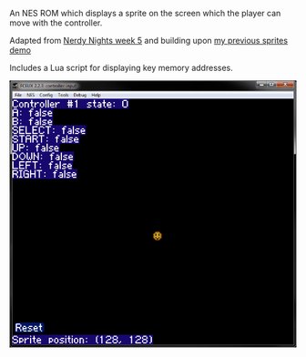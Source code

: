 An NES ROM which displays a sprite on the screen which the player can move with the controller.

Adapted from [Nerdy Nights week 5](http://nintendoage.com/forum/messageview.cfm?catid=22&threadid=7974) and building upon [my previous sprites demo](../05-sprites/)

Includes a Lua script for displaying key memory addresses.

![alt text](screenshot.gif?raw=true "Screenshot")
